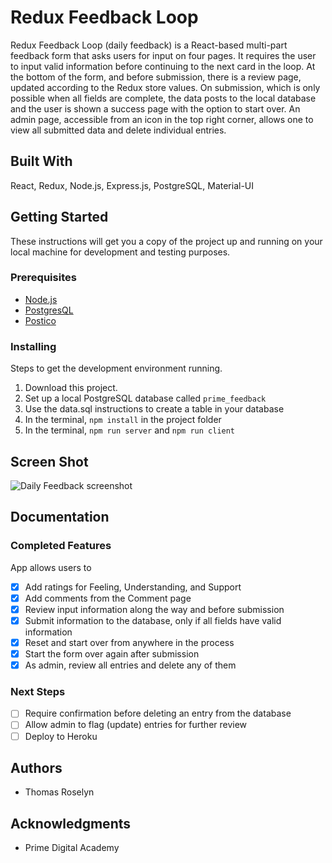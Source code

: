 
# Redux Feedback Loop

Redux Feedback Loop (daily feedback) is a React-based multi-part feedback form that asks users for input on four pages. It requires the user to input valid information before continuing to the next card in the loop. At the bottom of the form, and before submission, there is a review page, updated according to the Redux store values. On submission, which is only possible when all fields are complete, the data posts to the local database and the user is shown a success page with the option to start over. An admin page, accessible from an icon in the top right corner, allows one to view all submitted data and delete individual entries.

## Built With

React, Redux, Node.js, Express.js, PostgreSQL, Material-UI

## Getting Started

These instructions will get you a copy of the project up and running on your local machine for development and testing purposes.

### Prerequisites

- [Node.js](https://nodejs.org/en/)
- [PostgresQL](https://www.postgresql.org/)
- [Postico](https://eggerapps.at/postico/)

### Installing

Steps to get the development environment running.

1. Download this project.
2. Set up a local PostgreSQL database called `prime_feedback`
3. Use the data.sql instructions to create a table in your database
4. In the terminal, `npm install` in the project folder
5. In the terminal, `npm run server` and `npm run client`

## Screen Shot

![Daily Feedback screenshot]('/images/daily-feedback-screenshot.png')

## Documentation

### Completed Features

App allows users to

- [x] Add ratings for Feeling, Understanding, and Support
- [x] Add comments from the Comment page
- [x] Review input information along the way and before submission
- [x] Submit information to the database, only if all fields have valid information
- [x] Reset and start over from anywhere in the process
- [x] Start the form over again after submission
- [x] As admin, review all entries and delete any of them

### Next Steps

- [ ] Require confirmation before deleting an entry from the database
- [ ] Allow admin to flag (update) entries for further review
- [ ] Deploy to Heroku

## Authors

* Thomas Roselyn

## Acknowledgments

* Prime Digital Academy
